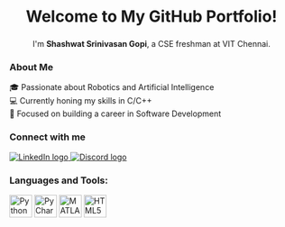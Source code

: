 <h1 align="center">Welcome to My GitHub Portfolio!</h1>

###

<p align="center">I'm <strong>Shashwat Srinivasan Gopi</strong>, a CSE freshman at VIT Chennai.</p>

###

<h3 align="left">About Me</h3>

<p align="left">
  🎓 Passionate about Robotics and Artificial Intelligence<br>
  💻 Currently honing my skills in C/C++<br>
  🚀 Focused on building a career in Software Development
</p>

###

<h3 align="left"> Connect with me</h3>

<div align="left">
  <a href="https://www.linkedin.com/in/shashwat-srinivasan-gopi-071b80314" target="_blank">
    <img src="https://img.shields.io/badge/LinkedIn-0A66C2?style=for-the-badge&logo=linkedin&logoColor=white" alt="LinkedIn logo" />
  </a>
 <a href="https://discord.com/users/781842392620859474" target="_blank">
    <img src="https://img.shields.io/badge/Discord-7289DA?style=for-the-badge&logo=discord&logoColor=white" alt="Discord logo" />
 </a>
</div>

###

<h3 align="left"> Languages and Tools:</h3>

<div align="left">
  <img src="https://cdn.jsdelivr.net/gh/devicons/devicon/icons/python/python-original.svg" height="40" alt="Python logo" />
  <img src="https://cdn.jsdelivr.net/gh/devicons/devicon/icons/pycharm/pycharm-original.svg" height="40" alt="PyCharm logo" />
  <img src="https://cdn.jsdelivr.net/gh/devicons/devicon/icons/matlab/matlab-original.svg" height="40" alt="MATLAB logo" />
  <img src="https://cdn.jsdelivr.net/gh/devicons/devicon/icons/html5/html5-original.svg" height="40" alt="HTML5 logo" />
</div>

###

